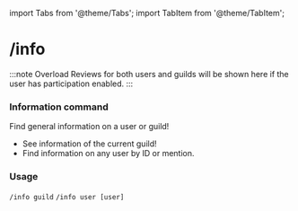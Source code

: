 import Tabs from '@theme/Tabs';
import TabItem from '@theme/TabItem';

# /info

:::note
Overload Reviews for both users and guilds will be shown here if the user has participation enabled.
:::

### Information command
Find general information on a user or guild!
- See information of the current guild!
- Find information on any user by ID or mention.

### Usage
`/info guild`
`/info user [user]`